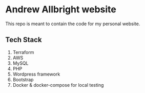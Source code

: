 # Andrew Allbright website

This repo is meant to contain the code for my personal website.

## Tech Stack
1. Terraform
1. AWS
1. MySQL
1. PHP
1. Wordpress framework
1. Bootstrap
1. Docker & docker-compose for local testing

